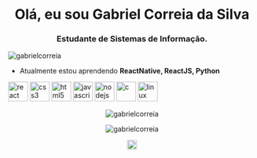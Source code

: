 <h1 align = "center"> Olá, eu sou Gabriel Correia da Silva </h1>
<h3 align = "center">Estudante de Sistemas de Informação.</h3>

<p align="left"><img src="https://komarev.com/ghpvc/?username=Gabriel110" alt="gabrielcorreia" /></p>

- Atualmente estou aprendendo **ReactNative, ReactJS, Python**

<p align="left">
 <img src="https://devicons.github.io/devicon/devicon.git/icons/react/react-original-wordmark.svg" alt="react" width="40" height="40"/>
 <img src="https://devicons.github.io/devicon/devicon.git/icons/css3/css3-original-wordmark.svg" alt="css3" width="40" height="40" />
 <img src="https://devicons.github.io/devicon/devicon.git/icons/html5/html5-original-wordmark.svg" alt="html5" width="40" height="40" />
 <img src="https://raw.githubusercontent.com/jmnote/z-icons/master/svg/javascript.svg" alt="javascript" width="40" height="40" />
 <img src="https://devicon.dev/devicon.git/icons/nodejs/nodejs-original.svg" alt="nodejs" width="40" height="40" />
 <img src="https://devicon.dev/devicon.git/icons/c/c-original.svg" alt="c" width="40" height="40" />
 <img src="https://devicon.dev/devicon.git/icons/linux/linux-original.svg" alt="linux" width="40" height="40" />
</p>
<p align="center">
  <img src="https://github-readme-stats.vercel.app/api?username=Gabriel110&show_icons=true&count_private=true" alt="gabrielcorreia" />
</p>

<p align="center">
  <img src="https://github-readme-stats.vercel.app/api/top-langs/?username=Gabriel110" alt="gabrielcorreia" />
</p>

<p align="center">

 <a href="https://www.linkedin.com/in/gabrielcorreiadasilva/" target="blank">
  <img align="center" src="https://cdn.jsdelivr.net/npm/simple-icons@3.0.1/icons/linkedin.svg" alt="https://www.linkedin.com/in/gabrielcorreiadasilva/" height="20" width="20" />
 </a>
</p>
